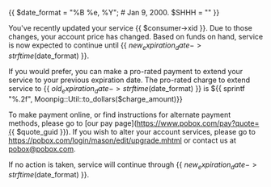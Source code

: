 {{ $date_format = "%B %e, %Y";  # Jan  9, 2000.
   $SHHH = "" }}

You've recently updated your service {{ $consumer->xid }}.
Due to those changes, your account price has changed.  Based on funds 
on hand, service is now expected to continue until {{
  $new_expiration_date->strftime($date_format) }}.

If you would prefer, you can make a pro-rated payment to extend your service 
to your previous expiration date.  The pro-rated charge to extend service to 
{{ $old_expiration_date->strftime($date_format) }} is ${{ sprintf
"%.2f", Moonpig::Util::to_dollars($charge_amount)}}

To make payment online, or find instructions for alternate payment methods, 
please go to [our pay page](https://www.pobox.com/pay?quote={{ $quote_guid }}).  If you wish to alter your account 
services, please go to https://pobox.com/login/mason/edit/upgrade.mhtml or 
contact us at [pobox@pobox.com](mailto:pobox@pobox.com).

If no action is taken, service will continue through {{ $new_expiration_date->strftime($date_format) }}.
